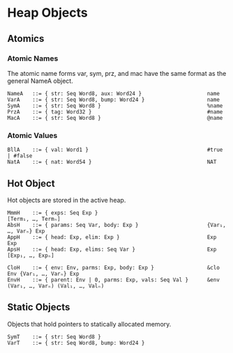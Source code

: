 
# Heap Objects

## Atomics

### Atomic Names
The atomic name forms var, sym, prz, and mac have the same format as the general NameA object.
```
NameA   ::= { str: Seq Word8, aux: Word24 }                     name
VarA    ::= { str: Seq Word8, bump: Word24 }                    name
SymA    ::= { str: Seq Word8 }                                  %name
PrzA    ::= { tag: Word32 }                                     #name
MacA    ::= { str: Seq Word8 }                                  @name
```

### Atomic Values
```
BllA    ::= { val: Word1 }                                      #true | #false
NatA    ::= { nat: Word54 }                                     NAT
```


## Hot Object
Hot objects are stored in the active heap.

```
MmmH    ::= { exps: Seq Exp }                                   [Term₁, …, Termₙ]
AbsH    ::= { params: Seq Var, body: Exp }                      {Var₁,  …, Varₙ} Exp
AppH    ::= { head: Exp, elim: Exp }                            Exp Exp
ApsH    ::= { head: Exp, elims: Seq Var }                       Exp [Exp₁, …, Expₙ]
```

```
CloH    ::= { env: Env, parms: Exp, body: Exp }                 &clo Env {Var₁, …, Varₙ} Exp
EnvH    ::= { parent: Env | 0, parms: Exp, vals: Seq Val }      &env (Var₁, …, Varₙ) (Val₁, …, Valₙ)
```


## Static Objects
Objects that hold pointers to statically allocated memory.

```
SymT    ::= { str: Seq Word8 }
VarT    ::= { str: Seq Word8, bump: Word24 }
```